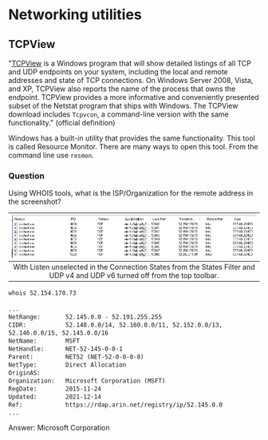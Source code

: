 # Networking utilities

## TCPView

"[TCPView](https://learn.microsoft.com/en-us/sysinternals/downloads/tcpview) is a Windows program that will show 
detailed listings of all TCP and UDP endpoints on your system, including 
the local and remote addresses and state of TCP connections. On Windows Server 2008, Vista, and XP, TCPView also 
reports the name of the process that owns the endpoint. TCPView provides a more informative and conveniently 
presented subset of the Netstat program that ships with Windows. The TCPView download includes `Tcpvcon`, a 
command-line version with the same functionality." (official definition)

Windows has a built-in utility that provides the same functionality. This tool is called Resource Monitor. There 
are many ways to open this tool. From the command line use `resmon`.

### Question

Using WHOIS tools, what is the ISP/Organization for the remote address in the screenshot? 

| ![TCPView](../../_static/images/tcpview1.png)
|:--:|
| With Listen unselected in the Connection States from the States Filter and <br>UDP v4 and UDP v6 turned off from the top toolbar. |

    whois 52.154.170.73

    ...
    NetRange:       52.145.0.0 - 52.191.255.255
    CIDR:           52.148.0.0/14, 52.160.0.0/11, 52.152.0.0/13, 52.146.0.0/15, 52.145.0.0/16
    NetName:        MSFT
    NetHandle:      NET-52-145-0-0-1
    Parent:         NET52 (NET-52-0-0-0-0)
    NetType:        Direct Allocation
    OriginAS:       
    Organization:   Microsoft Corporation (MSFT)
    RegDate:        2015-11-24
    Updated:        2021-12-14
    Ref:            https://rdap.arin.net/registry/ip/52.145.0.0
    ...

Answer: Microsoft Corporation

